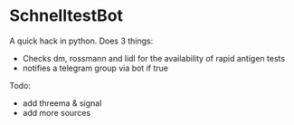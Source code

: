 # SchnelltestBot

A quick hack in python. Does 3 things: 
- Checks dm, rossmann and lidl for the availability of rapid antigen tests
- notifies a telegram group via bot if true

Todo: 
- add threema & signal
- add more sources
